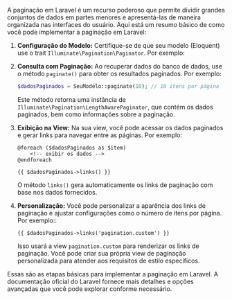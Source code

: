 A paginação em Laravel é um recurso poderoso que permite dividir grandes conjuntos de dados em partes menores e apresentá-las de maneira organizada nas interfaces do usuário. Aqui está um resumo básico de como você pode implementar a paginação em Laravel:

1. **Configuração do Modelo:**
   Certifique-se de que seu modelo (Eloquent) use o trait `Illuminate\Pagination\Paginator`. Por exemplo:

   <?php
   use Illuminate\Database\Eloquent\Model;
   use Illuminate\Pagination\Paginator;

   class SeuModelo extends Model
   {
       use Paginator;
   }
    ?>

2. **Consulta com Paginação:**
   Ao recuperar dados do banco de dados, use o método `paginate()` para obter os resultados paginados. Por exemplo:

   ```php
   $dadosPaginados = SeuModelo::paginate(10); // 10 itens por página
   ```

   Este método retorna uma instância de `Illuminate\Pagination\LengthAwarePaginator`, que contém os dados paginados, bem como informações sobre a paginação.

3. **Exibição na View:**
   Na sua view, você pode acessar os dados paginados e gerar links para navegar entre as páginas. Por exemplo:

   ```blade
   @foreach ($dadosPaginados as $item)
       <!-- exibir os dados -->
   @endforeach

   {{ $dadosPaginados->links() }}
   ```

   O método `links()` gera automaticamente os links de paginação com base nos dados fornecidos.

4. **Personalização:**
   Você pode personalizar a aparência dos links de paginação e ajustar configurações como o número de itens por página. Por exemplo::

   ```blade
   {{ $dadosPaginados->links('pagination.custom') }}
   ```

   Isso usará a view `pagination.custom` para renderizar os links de paginação. Você pode criar sua própria view de paginação personalizada para atender aos requisitos de estilo específicos.

Essas são as etapas básicas para implementar a paginação em Laravel. A documentação oficial do Laravel fornece mais detalhes e opções avançadas que você pode explorar conforme necessário.
